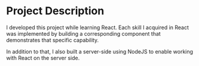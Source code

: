 # Project Description

I developed this project while learning React. Each skill I acquired in React was implemented by building a corresponding component that demonstrates that specific capability.

In addition to that, I also built a server-side using NodeJS to enable working with React on the server side.
